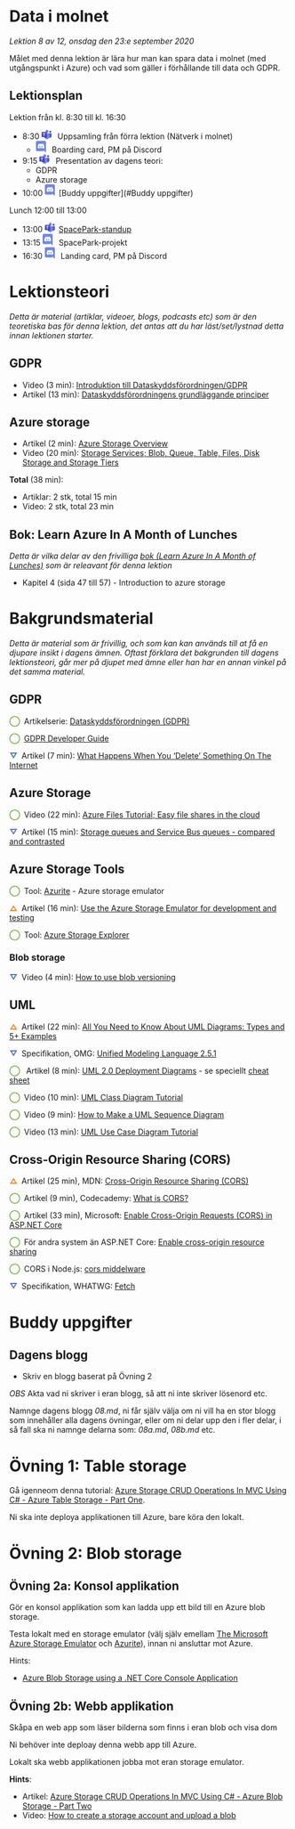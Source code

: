# Data i molnet

*Lektion 8 av 12, onsdag den 23:e september 2020*

Målet med denna lektion är lära hur man kan spara data i molnet (med utgångspunkt i Azure) och vad som gäller i förhållande till data och GDPR.

## Lektionsplan
Lektion från kl. 8:30 till kl. 16:30

* 8:30 <img style="margin-right:0.5em;" src="assets/images/teams18.png"  alt="Teams"/> Uppsamling från förra lektion (Nätverk i molnet)
  * <img style="margin-right:0.5em;" src="assets/images/discord18.png" alt="Discord"/> Boarding card, PM på Discord
* 9:15 <img style="margin-right:0.5em;" src="assets/images/teams18.png"  alt="Teams"/> Presentation av dagens teori: 
  * GDPR
  * Azure storage
* 10:00 <img style="margin-right:0.5em;" src="assets/images/discord18.png" alt="Discord"/>[Buddy uppgifter](#Buddy uppgifter)

Lunch 12:00 till 13:00

* 13:00 <img style="margin-right:0.5em;" src="assets/images/teams18.png" alt="Teams"/>[SpacePark-standup](project_standup.md)
* 13:15 <img style="margin-right:0.5em;" src="assets/images/discord18.png" alt="Discord"/> SpacePark-projekt
* 16:30 <img style="margin-right:0.5em;" src="assets/images/discord18.png" alt="Discord"/> Landing card, PM på Discord

# Lektionsteori
*Detta är material (artiklar, videoer, blogs, podcasts etc) som är den teoretiska bas för denna lektion, det antas att du har läst/set/lystnad detta innan lektionen starter.*

## GDPR

* Video (3 min): [Introduktion till Dataskyddsförordningen/GDPR](https://www.youtube.com/watch?v=_xGYg33mh2U)
* Artikel (13 min): [Dataskyddsförordningens grundläggande principer](https://www.datainspektionen.se/lagar--regler/dataskyddsforordningen/grundlaggande-principer/)

## Azure storage

* Artikel (2 min): [Azure Storage Overview](https://azure.microsoft.com/en-us/product-categories/storage/)
* Video (20 min): [Storage Services; Blob, Queue, Table, Files, Disk Storage and Storage Tiers](https://www.youtube.com/watch?v=_Qlkvd4ZQuo)


**Total** (38 min):

- Artiklar: 2 stk, total 15 min
- Video: 2 stk, total 23 min

## Bok: Learn Azure In A Month of Lunches

*Detta är vilka delar av den frivilliga [bok (Learn Azure In A Month of Lunches)](info_learningmaterial.md) som är releavant för denna lektion*

* Kapitel 4 (sida 47 till 57) - Introduction to azure storage

# Bakgrundsmaterial

*Detta är material som är frivillig, och som kan kan används till at få en djupare insikt i dagens ämnen. Oftast förklara det bakgrunden till dagens lektionsteori, går mer på djupet med ämne eller han har en annan vinkel på det samma material.*

## GDPR

<span style="color:#7EAE42; font-weight: 900; margin-right:0.5em;">&#9711;</span>Artikelserie: [Dataskyddsförordningen (GDPR)](https://www.datainspektionen.se/lagar--regler/dataskyddsforordningen/)

<span style="color:#7EAE42; font-weight: 900; margin-right:0.5em;">&#9711;</span>[GDPR Developer Guide](https://lincnil.github.io/GDPR-Developer-Guide)

<span style="color:#5874B9; font-weight: 900; margin-right:0.5em;">&#9661;</span>Artikel (7 min): [What Happens When You ‘Delete’ Something On The Internet](https://www.techworm.net/2016/04/happens-delete-something-internet.html)

## Azure Storage

<span style="color:#7EAE42; font-weight: 900; margin-right:0.5em;">&#9711;</span>Video (22 min): [Azure Files Tutorial; Easy file shares in the cloud](https://www.youtube.com/watch?v=BCzeb0IAy2k)

<span style="color:#5874B9; font-weight: 900; margin-right:0.5em;">&#9661;</span>Artikel (15 min): [Storage queues and Service Bus queues - compared and contrasted](https://docs.microsoft.com/en-us/azure/service-bus-messaging/service-bus-azure-and-service-bus-queues-compared-contrasted)

## Azure Storage Tools

<span style="color:#7EAE42; font-weight: 900; margin-right:0.5em;">&#9711;</span>Tool: [Azurite](https://github.com/azure/azurite) - Azure storage emulator

<span style="color:#E78E35; font-weight: 900; margin-right:0.5em;">&#9651;</span>Artikel (16 min): [Use the Azure Storage Emulator for development and testing](https://docs.microsoft.com/en-us/azure/storage/common/storage-use-emulator) 

<span style="color:#7EAE42; font-weight: 900; margin-right:0.5em;">&#9711;</span>Tool: [Azure Storage Explorer](https://azure.microsoft.com/en-us/features/storage-explorer/)

### Blob storage

<span style="color:#5874B9; font-weight: 900; margin-right:0.5em;">&#9661;</span>Video (4 min): [How to use blob versioning](https://www.youtube.com/watch?v=m7e9h1gedWQ)

## UML

<span style="color:#E78E35; font-weight: 900; margin-right:0.5em;">&#9651;</span>Artikel (22 min): [All You Need to Know About UML Diagrams: Types and 5+ Examples](https://tallyfy.com/uml-diagram/)

<span style="color:#5874B9; font-weight: 900; margin-right:0.5em;">&#9661;</span>Specifikation, OMG: [Unified Modeling Language 2.5.1](https://www.omg.org/spec/UML/2.5.1)

<span style="color:#7EAE42; font-weight: 900; margin-right:0.5em;">&#9711;</span> Artikel (8 min): [UML 2.0 Deployment Diagrams](http://www.newthinktank.com/2012/11/uml-2-0-deployment-diagrams/) - se speciellt [cheat sheet](http://www.newthinktank.com/wp-content/uploads/2012/11/UML-Deployment-Diagram-Cheat-Sheet.png)

<span style="color:#7EAE42; font-weight: 900; margin-right:0.5em;">&#9711;</span>Video (10 min): [UML Class Diagram Tutorial](https://www.youtube.com/watch?v=UI6lqHOVHic)

<span style="color:#7EAE42; font-weight: 900; margin-right:0.5em;">&#9711;</span>Video (9 min): [How to Make a UML Sequence Diagram](https://www.youtube.com/watch?v=pCK6prSq8aw)

<span style="color:#7EAE42; font-weight: 900; margin-right:0.5em;">&#9711;</span>Video (13 min): [UML Use Case Diagram Tutorial](https://www.youtube.com/watch?v=zid-MVo7M-E)

## Cross-Origin Resource Sharing (CORS)

<span style="color:#E78E35; font-weight: 900; margin-right:0.5em;">&#9651;</span>Artikel (25 min), MDN: [Cross-Origin Resource Sharing (CORS)](https://developer.mozilla.org/en-US/docs/Web/HTTP/CORS)

<span style="color:#7EAE42; font-weight: 900; margin-right:0.5em;">&#9711;</span>Artikel (9 min), Codecademy: [What is CORS?](https://www.codecademy.com/articles/what-is-cors)

<span style="color:#7EAE42; font-weight: 900; margin-right:0.5em;">&#9711;</span>Artikel (33 min), Microsoft: [Enable Cross-Origin Requests (CORS) in ASP.NET Core](https://docs.microsoft.com/en-us/aspnet/core/security/cors)

<span style="color:#7EAE42; font-weight: 900; margin-right:0.5em;">&#9711;</span>För andra system än ASP.NET Core: [Enable cross-origin resource sharing](https://enable-cors.org/)

<span style="color:#7EAE42; font-weight: 900; margin-right:0.5em;">&#9711;</span>CORS i Node.js: [cors middelware](https://expressjs.com/en/resources/middleware/cors.html)

<span style="color:#5874B9; font-weight: 900; margin-right:0.5em;">&#9661;</span>Specifikation, WHATWG: [Fetch](https://fetch.spec.whatwg.org/)

# Buddy uppgifter

## Dagens blogg

* Skriv en blogg baserat på Övning  2

*OBS* Akta vad ni skriver i eran blogg, så att ni inte skriver lösenord etc.

Namnge dagens blogg *08.md*, ni får själv välja om ni vill ha en stor blogg som innehåller alla dagens övningar, eller om ni delar upp den i fler delar, i så fall ska ni namnge delarna som: *08a.md*, *08b.md* etc.

# Övning 1: Table storage

Gå igenneom denna tutorial: [Azure Storage CRUD Operations In MVC Using C# - Azure Table Storage - Part One](https://www.c-sharpcorner.com/article/azure-storage-crud-operations-in-mvc-using-c-sharp-azure-table-storage-part-one/). 

Ni ska inte deploya applikationen till Azure, bare köra den lokalt.

# Övning 2: Blob storage

## Övning 2a: Konsol applikation
Gör en konsol applikation som kan ladda upp ett bild till en Azure blob storage.

Testa lokalt med en storage emulator (välj själv emellam [The Microsoft Azure Storage Emulator](https://docs.microsoft.com/en-us/azure/storage/common/storage-use-emulator?toc=/azure/storage/blobs/toc.json) och [Azurite](https://docs.microsoft.com/en-us/azure/storage/common/storage-use-azurite?toc=/azure/storage/blobs/toc.json)), innan ni ansluttar mot Azure.

Hints:

* [Azure Blob Storage using a .NET Core Console Application](https://medium.com/@rammonzito/azure-blob-storage-using-a-net-core-console-application-106a0c2e6de5)

## Övning 2b: Webb applikation
Skåpa en web app som läser bilderna som finns i eran blob och visa dom

Ni behöver inte deploay denna webb app till Azure.

Lokalt ska webb applikationen jobba mot eran storage emulator.

**Hints**:

* Artikel: [Azure Storage CRUD Operations In MVC Using C# - Azure Blob Storage - Part Two](https://www.c-sharpcorner.com/article/azure-storage-crud-operations-in-mvc-using-c-sharp-part-two/)
* Video: [How to create a storage account and upload a blob](https://www.youtube.com/watch?v=UJG6viKU_A8)